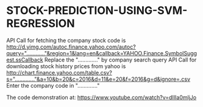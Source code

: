 # STOCK-PREDICTION-USING-SVM-REGRESSION

API Call for fetching the company stock code is
http://d.yimg.com/autoc.finance.yahoo.com/autoc?query="............"&region=1&lang=en&callback=YAHOO.Finance.SymbolSuggest.ssCallback
Replace the "............." by company search query
API Call for downloading stock history prices from yahoo is
http://chart.finance.yahoo.com/table.csv?s="............."&a=10&b=20&c=2016&d=11&e=20&f=2016&g=d&ignore=.csv
Enter the company code in "............."

The code demonstration at:
https://www.youtube.com/watch?v=dIIIa0mljJo
